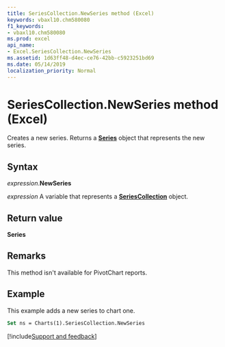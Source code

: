 ```yaml
---
title: SeriesCollection.NewSeries method (Excel)
keywords: vbaxl10.chm580080
f1_keywords:
- vbaxl10.chm580080
ms.prod: excel
api_name:
- Excel.SeriesCollection.NewSeries
ms.assetid: 1d63ff48-d4ec-ce76-42bb-c5923251bd69
ms.date: 05/14/2019
localization_priority: Normal
---
```



# SeriesCollection.NewSeries method (Excel)

Creates a new series. Returns a **[Series](Excel.Series(object).md)** object that represents the new series.


## Syntax

_expression_.**NewSeries**

_expression_ A variable that represents a **[SeriesCollection](Excel.SeriesCollection.md)** object.


## Return value

**Series**


## Remarks

This method isn't available for PivotChart reports.


## Example

This example adds a new series to chart one.

```vb
Set ns = Charts(1).SeriesCollection.NewSeries
```




[!include[Support and feedback](~/includes/feedback-boilerplate.md)]
